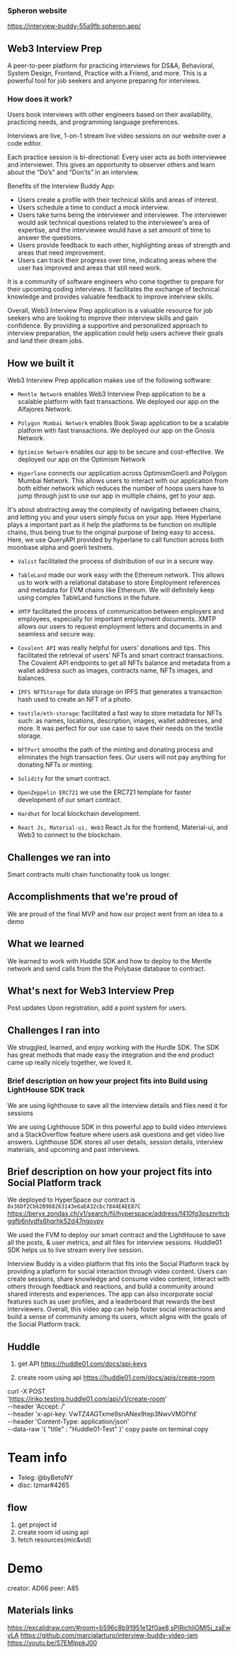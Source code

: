 ### Spheron website
https://interview-buddy-55a9fb.spheron.app/


## Web3 Interview Prep

A peer-to-peer platform for practicing interviews for DS&A, Behavioral, System Design, Frontend, Practice with a Friend, and more. This is a powerful tool for job seekers and anyone preparing for interviews.

### How does it work?

Users book interviews with other engineers based on their availability, practicing needs, and programming language preferences.

Interviews are live, 1-on-1 stream live video sessions on our website over a code editor.

Each practice session is bi-directional: Every user acts as both interviewee and interviewer. This gives an opportunity to observer others and learn about the “Do’s” and “Don’ts” in an interview.

Benefits of the Interview Buddy App:

- Users create a profile with their technical skills and areas of interest.
- Users schedule a time to conduct a mock interview.
- Users take turns being the interviewer and interviewee. The interviewer would ask technical questions related to the interviewee's area of expertise, and the interviewee would have a set amount of time to answer the questions.
- Users provide feedback to each other, highlighting areas of strength and areas that need improvement.
- Users can track their progress over time, indicating areas where the user has improved and areas that still need work.

It is a community of software engineers who come together to prepare for their upcoming coding interviews. It facilitates the exchange of technical knowledge and provides valuable feedback to improve interview skills.

Overall, Web3 Interview Prep application is a valuable resource for job seekers who are looking to improve their interview skills and gain confidence. By providing a supportive and personalized approach to interview preparation, the application could help users achieve their goals and land their dream jobs.

## How we built it

Web3 Interview Prep application makes use of the following software:

- `Mentle Network` enables Web3 Interview Prep application to be a scalable platform with fast transactions. We deployed our app on the Alfajores Network.

- `Polygon Mumbai Network` enables Book Swap application to be a scalable platform with fast transactions. We deployed our app on the Gnosis Network.

- `Optimism Network` enables our app to be secure and cost-effective. We deployed our app on the Optimism Network

- `Hyperlane` connects our application across OptimismGoerli and Polygon Mumbai Network. This allows users to interact with our application from both either network which reduces the number of hoops users have to jump through just to use our app in multiple chains, get to your app.

It's about abstracting away the complexity of navigating between chains, and letting you and your users simply focus on your app. Here Hyperlane plays a important part as it help the platforms to be function on multiple chains, thus being true to the original purpose of being easy to access. Here, we use QueryAPI provided by hyperlane to call function across both moonbase alpha and goerli testnets.

- `Valist` facilitated the process of distribution of our in a secure way.

- `TableLand` made our work easy with the Ethereum network. This allows us to work with a relational database to store Employment references and metadata for EVM chains like Ethereum. We will definitely keep using complex TableLand functions in the future.

- `XMTP` facilitated the process of communication between employers and employees, especially for important employment documents. XMTP allows our users to request employment letters and documents in and seamless and secure way.

- `Covalent API` was really helpful for users' donations and tips. This facilitated the retrieval of users’ NFTs and smart contract transactions. The Covalent API endpoints to get all NFTs balance and metadata from a wallet address such as images, contracts name, NFTs images, and balances.

* `IPFS NFTStorage` for data storage on IPFS that generates a transaction hash used to create an NFT of a photo.

* `textile/eth-storage`: facilitated a fast way to store metadata for NFTs such: as names, locations, description, images, wallet addresses, and more. It was perfect for our use case to save their needs on the textile storage.

* `NFTPort` smooths the path of the minting and donating process and eliminates the high transaction fees. Our users will not pay anything for donating NFTs or minting.

* `Solidity` for the smart contract.
* `OpenZeppelin ERC721` we use the ERC721 template for faster development of our smart contract.

* `Hardhat` for local blockchain development.

* `React Js, Material-ui, Web3` React Js for the frontend, Material-ui, and Web3 to connect to the blockchain.



## Challenges we ran into
Smart contracts multi chain functionality took us longer.


## Accomplishments that we're proud of
We are proud of the final MVP and how our project went from an idea to a demo


## What we learned
We learned to work with Huddle SDK and how to deploy to the Mentle network and send calls from the the Polybase database to contract.


## What's next for Web3 Interview Prep
Post updates Upon registration, add a point system for users.

## Challenges I ran into

We struggled, learned, and enjoy working with the Hurdle SDK. The SDK has great methods that made easy the integration and the end product came up really nicely together, we loved it.

### Brief description on how your project fits into Build using LightHouse SDK track

We are using lighthouse to save all the interview details and files need it for sessions

We are using Lighthouse SDK in this powerful app to build video interviews and a StackOverflow feature where users ask questions and get video live answers. Lighthouse SDK stores all user details, session details, interview materials, and upcoming and past interviews.

## Brief description on how your project fits into Social Platform track

We deployed to HyperSpace our contract is `0x36Df2Cb62B988263143e6aEA32cbc7844EAEE87C`
https://beryx.zondax.ch/v1/search/fil/hyperspace/address/f410fg3psznrltcbggfb6nlvdfs6hqrhk52d47ngovpy

We used the FVM to deploy our smart contract and the LightHouse to save all the posts, & user metrics, and all files for interview sessions. Huddle01 SDK helps us to live stream every live session.

Interview Buddy is a video platform that fits into the Social Platform track by providing a platform for social interaction through video content. Users can create sessions, share knowledge and consume video content, interact with others through feedback and reactions, and build a community around shared interests and experiences.
The app can also incorporate social features such as user profiles, and a leaderboard that rewards the best interviewers.
Overall, this video app can help foster social interactions and build a sense of community among its users, which aligns with the goals of the Social Platform track.

## Huddle

1. get API
   https://huddle01.com/docs/api-keys

2. create room using api
   https://huddle01.com/docs/apis/create-room

curl -X POST \
'https://iriko.testing.huddle01.com/api/v1/create-room' \
--header 'Accept: _/_' \
--header 'x-api-key: VwTZ4AGTxme9snANex9tep3NwvVMGfYd' \
--header 'Content-Type: application/json' \
--data-raw '{
"title" : "Huddle01-Test"
}'
copy paste on terminal copy


# Team info

- Teleg: @byBetoNY
- disc: Izmar#4265

## flow

1. get project id
2. create room id using api
3. fetch resources(mic&vid)

# Demo

creator: AD66
peer: A85

## Materials links

https://excalidraw.com/#room=b596c8b91951e12f0ae8,sPlRichliOMl5j_zaEwvLA
https://github.com/marcialarturo/interview-buddy-video-jam
https://youtu.be/S7EMlppkJ00
